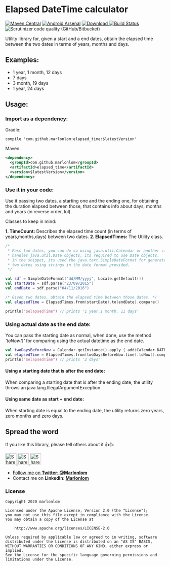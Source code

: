 # Elapsed DateTime calculator
 
[![Maven Central](https://img.shields.io/maven-central/v/com.github.marlonlom/elapsed_time.svg)](http://www.mvnrepository.com/artifact/com.github.marlonlom/elapsed_time)
[![Android Arsenal](https://img.shields.io/badge/Android%20Arsenal-elapsed_time-brightgreen.svg?style=flat)](https://android-arsenal.com/details/1/4707)
[![Download](https://api.bintray.com/packages/marlonlom/elapsed_time/elapsed_time/images/download.svg) ](https://bintray.com/marlonlom/elapsed_time/elapsed_time/_latestVersion)
[![Build Status](https://travis-ci.org/marlonlom/elapsed_time.svg?branch=master)](https://travis-ci.org/marlonlom/elapsed_time)
![Scrutinizer code quality (GitHub/Bitbucket)](https://img.shields.io/scrutinizer/quality/g/marlonlom/elapsed_times?style=plastic)

Utility library for, given a start and a end dates, obtain the elapsed time between the two dates in terms of years, months and days.

## Examples:
- 1 year, 1 month, 12 days
- 7 days
- 3 month, 19 days
- 1 year, 24 days


## Usage:

### Import as a dependency:

Gradle:

```
compile 'com.github.marlonlom:elapsed_time:$latestVersion'
```

Maven:

```xml
<dependency>
  <groupId>com.github.marlonlom</groupId>
  <artifactId>elapsed_time</artifactId>
  <version>$latestVersion</version>
</dependency>
```

### Use it in your code:

Use it passing two dates, a starting one and the ending one, for obtaining the duration elapsed between those, that contains info about days, months and years (in reverse order, lol). 

Classes to keep in mind:

**1. TimeCount:** Describes the elapsed time count (in terms of years,months,days) between two dates.
**2. ElapsedTimes:** The Utility class.

```kotlin
/* 
 * Pass two dates, you can do so using java.util.Calendar or another class that 
 * handles java.util.Date objects, its required to use Date objects. 
 * in the snippet, its used the java.text.SimpleDateFormat for generate 
 * two dates using strings in the date format provided. 
 */

val sdf = SimpleDateFormat("dd/MM/yyyy", Locale.getDefault())
val startDate = sdf.parse("23/09/2015")
val endDate = sdf.parse("04/11/2016")

/* Given two dates, obtain the elapsed time between those dates. */
val elapsedTime = ElapsedTimes.from(startDate).to(endDate).compare()

println("$elapsedTime") // prints '1 year,1 month, 11 days'
```

### Using actual date as the end date:
You can pass the starting date as normal, when done, use the method _'toNow()'_ for comparing using the actual datetime as the end date.

```kotlin
val twoDaysBeforeNow = Calendar.getInstance().apply { add(Calendar.DATE, -2) }
val elapsedTime = ElapsedTimes.from(twoDaysBeforeNow.time).toNow().compare()
println("$elapsedTime") // prints '2 days'
```

#### Using a starting date that is after the end date:
When comparing a starting date that is after the ending date, the utility throws an java.lang.IllegalArgumentException.


#### Using same date as start + end date:
When starting date is equal to the ending date, the utility returns zero years, zero months and zero days.



## Spread the word

If you like this library, please tell others about it :thumbsup::thumbsup:

<a href="https://twitter.com/intent/tweet?text=Trying%20to%20show%20relative%20date%20time%20texts%3F%20Check%20out%20this%20awesome%20library%20on%20Github%3A%20https://github.com/marlonlom/elapsed_time" target="_blank" title="share to twitter" style="width:100%"><img src="https://github.com/marlonlom/staticmaps_builder/blob/master/design/twitter_icon.png" title="Share on Twitter" width="35" height=35 />
<a href="https://plus.google.com/share?url=https://github.com/marlonlom/elapsed_time" target="_blank" title="share to G+" style="width:100%"><img src="https://github.com/marlonlom/staticmaps_builder/blob/master/design/googleplus_icon.png" target="_blank"  title="Share on Google+" width="35" height=35 />
<a href="https://www.facebook.com/sharer/sharer.php?u=https://github.com/marlonlom/elapsed_time" target="_blank" title="share to facebook" style="width:100%"><img src="https://github.com/marlonlom/staticmaps_builder/blob/master/design/facebook_icon.png" title="Share on Facebook" width="35" height=35 />

 - Follow me on **Twitter**: [**@Marlonlom**](https://twitter.com/marlonlom)
 - Contact me on **LinkedIn**: [**Marlonlom**](https://co.linkedin.com/in/marlonlom)


### License

```
Copyright 2020 marlonlom

Licensed under the Apache License, Version 2.0 (the "License");
you may not use this file except in compliance with the License.
You may obtain a copy of the License at

    http://www.apache.org/licenses/LICENSE-2.0

Unless required by applicable law or agreed to in writing, software
distributed under the License is distributed on an "AS IS" BASIS,
WITHOUT WARRANTIES OR CONDITIONS OF ANY KIND, either express or implied.
See the License for the specific language governing permissions and
limitations under the License.
```
